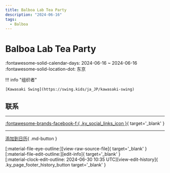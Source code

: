 ```yaml
---
title: Balboa Lab Tea Party
description: "2024-06-16"
tags:
  - Balboa
---
```


# Balboa Lab Tea Party 

:fontawesome-solid-calendar-days: 2024-06-16 ~ 2024-06-16  
:fontawesome-solid-location-dot: 东京  

!!! info "组织者"

    [Kawasaki Swing](https://swing.kids/ja_JP/kawasaki-swing)  

## 联系


---

 [:fontawesome-brands-facebook-f:{ .ky_social_links_icon }](https://www.facebook.com/events/2204984319839589){ target='_blank' }

---

[添加到日历](https://swing.news/ics/zh-Hans/2024/ja_JP/balboa-lab-tea-party-2024.ics){ .md-button }

<div class="ky_page_footer" markdown>
<div class="ky_page_footer_trailing" markdown="span">
[:material-file-eye-outline:][view-raw-source-file]{ target='_blank' }
[:material-file-edit-outline:][edit-info]{ target='_blank' }
</div>
<div class="ky_page_footer_leading" markdown="span">
[:material-clock-edit-outline: 2024-06-30 10:35 UTC][view-edit-history]{ .ky_page_footer_history_button target='_blank' }
</div>
</div>

[view-raw-source-file]: https://github.com/swingdance/events/blob/main/2024/ja_JP/balboa-lab-tea-party-2024.json "查看原始源文件"
[edit-info]: https://github.com/swingdance/events/issues/new?assignees=&labels=update+event&projects=&template=03-update_entity.yml&title=%5B2024%2Fja_JP%5D%20Update%20Event%3A%20Balboa%20Lab%20Tea%20Party&region=ja_JP&year=2024&id=balboa-lab-tea-party-2024&name=Balboa%20Lab%20Tea%20Party&org_id=kawasaki-swing "编辑信息"

[view-edit-history]: https://github.com/swingdance/events/commits/main/2024/ja_JP/balboa-lab-tea-party-2024.json "查看编辑历史"
